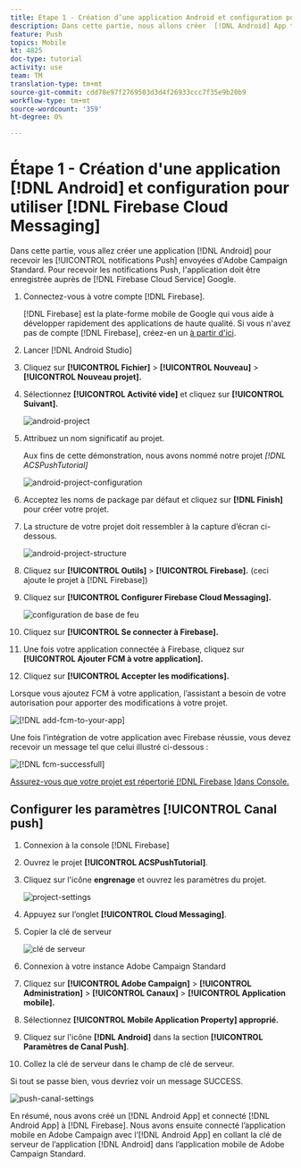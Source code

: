 ```yaml
---
title: Etape 1 - Création d’une application Android et configuration pour l’utilisation de la messagerie Firebase Cloud
description: Dans cette partie, nous allons créer  [!DNL Android] App to receive [!UICONTROL Push notifications] envoyé depuis Adobe Campaign Standard. Pour recevoir les notifications Push, l'application doit être enregistrée auprès de Google [!DNL Firebase Cloud Service].
feature: Push
topics: Mobile
kt: 4825
doc-type: tutorial
activity: use
team: TM
translation-type: tm+mt
source-git-commit: cdd78e97f2769503d3d4f26933ccc7f35e9b20b9
workflow-type: tm+mt
source-wordcount: '359'
ht-degree: 0%

---
```



# Étape 1 - Création d&#39;une application [!DNL Android] et configuration pour utiliser [!DNL Firebase Cloud Messaging]

Dans cette partie, vous allez créer une application [!DNL Android] pour recevoir les [!UICONTROL notifications Push] envoyées d&#39;Adobe Campaign Standard. Pour recevoir les notifications Push, l&#39;application doit être enregistrée auprès de [!DNL Firebase Cloud Service] Google.

1. Connectez-vous à votre compte [!DNL Firebase].

   [!DNL Firebase] est la plate-forme mobile de Google qui vous aide à développer rapidement des applications de haute qualité. Si vous n&#39;avez pas de compte [!DNL Firebase], créez-en un [à partir d&#39;ici](https://firebase.google.com).

2. Lancer [!DNL Android Studio]
3. Cliquez sur **[!UICONTROL Fichier]** > **[!UICONTROL Nouveau]** > **[!UICONTROL Nouveau projet].**
4. Sélectionnez **[!UICONTROL Activité vide]** et cliquez sur **[!UICONTROL Suivant].**

   ![android-project](assets/android-project.PNG)

5. Attribuez un nom significatif au projet.

   Aux fins de cette démonstration, nous avons nommé notre projet *[!DNL ACSPushTutorial]*

   ![android-project-configuration](assets/android-project-configuration.PNG)

6. Acceptez les noms de package par défaut et cliquez sur **[!DNL Finish]** pour créer votre projet.
7. La structure de votre projet doit ressembler à la capture d’écran ci-dessous.

   ![android-project-structure](assets/android-project-structure.PNG)

8. Cliquez sur **[!UICONTROL Outils]** > **[!UICONTROL Firebase].** (ceci ajoute le projet à  [!DNL Firebase])
9. Cliquez sur **[!UICONTROL Configurer Firebase Cloud Messaging].**

   ![configuration de base de feu](assets/android-project-firebase-messaging.PNG)

10. Cliquez sur **[!UICONTROL Se connecter à Firebase].**
11. Une fois votre application connectée à Firebase, cliquez sur **[!UICONTROL Ajouter FCM à votre application].**
12. Cliquez sur **[!UICONTROL Accepter les modifications].**

   Lorsque vous ajoutez FCM à votre application, l’assistant a besoin de votre autorisation pour apporter des modifications à votre projet.

   ![[!DNL add-fcm-to-your-app]](assets/firebase-add-fcm-to-app.PNG)

Une fois l’intégration de votre application avec Firebase réussie, vous devez recevoir un message tel que celui illustré ci-dessous :

![[!DNL fcm-successfull]](assets/android-firebase-success.PNG)

[Assurez-vous que votre projet est répertorié  [!DNL Firebase ]dans Console.](https://console.firebase.google.com/)

## Configurer les paramètres [!UICONTROL Canal push]

1. Connexion à la console [!DNL Firebase]
2. Ouvrez le projet **[!UICONTROL ACSPushTutorial]**.
3. Cliquez sur l&#39;icône **engrenage** et ouvrez les paramètres du projet.

   ![project-settings](assets/firebase-project-settings.PNG)

4. Appuyez sur l’onglet **[!UICONTROL Cloud Messaging]**.
5. Copier la clé de serveur

   ![clé de serveur](assets/firebase-server-key.PNG)

6. Connexion à votre instance Adobe Campaign Standard
7. Cliquez sur **[!UICONTROL Adobe Campaign]** > **[!UICONTROL Administration]** > **[!UICONTROL Canaux]** > **[!UICONTROL Application mobile].**
8. Sélectionnez **[!UICONTROL Mobile Application Property] approprié.**
9. Cliquez sur l&#39;icône **[!DNL Android]** dans la section **[!UICONTROL Paramètres de Canal Push]**.
10. Collez la clé de serveur dans le champ de clé de serveur.

Si tout se passe bien, vous devriez voir un message SUCCESS.

![push-canal-settings](assets/push-channel-settings.PNG)

En résumé, nous avons créé un [!DNL Android App] et connecté [!DNL Android App] à [!DNL Firebase]. Nous avons ensuite connecté l’application mobile en Adobe Campaign avec l’[!DNL Android App] en collant la clé de serveur de l’application [!DNL Android] dans l’application mobile de Adobe Campaign Standard.
